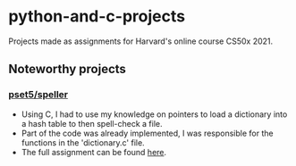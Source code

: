 # python-and-c-projects
Projects made as assignments for Harvard's online course CS50x 2021.


## Noteworthy projects
### [pset5/speller](https://github.com/LucasNeroneRillo/python-and-c-projects/tree/main/pset5/speller)
* Using C, I had to use my knowledge on pointers to load a dictionary into a hash table to then spell-check a file.
* Part of the code was already implemented, I was responsible for the functions in the 'dictionary.c' file.
* The full assignment can be found [here](https://cs50.harvard.edu/x/2021/psets/5/speller/).
